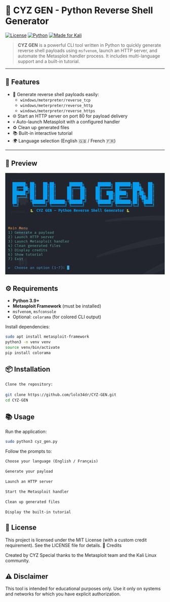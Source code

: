 # 🐍 CYZ GEN - Python Reverse Shell Generator

[![License](https://img.shields.io/badge/license-MIT-blue.svg)](LICENSE)
[![Python](https://img.shields.io/badge/python-3.9%2B-blue.svg)](https://www.python.org/downloads/)
[![Made for Kali](https://img.shields.io/badge/Kali-Linux-red.svg)](https://www.kali.org/)

> **CYZ GEN** is a powerful CLI tool written in Python to quickly generate reverse shell payloads using `msfvenom`, launch an HTTP server, and automate the Metasploit handler process. It includes multi-language support and a built-in tutorial.

---

## 🚀 Features

- 🎯 Generate reverse shell payloads easily:
  - `windows/meterpreter/reverse_tcp`
  - `windows/meterpreter/reverse_http`
  - `windows/meterpreter/reverse_https`
- 🌐 Start an HTTP server on port 80 for payload delivery
- 💀 Auto-launch Metasploit with a configured handler
- ♻️ Clean up generated files
- 📚 Built-in interactive tutorial
- 🌍 Language selection (English 🇬🇧 / French 🇫🇷)

---

## 📸 Preview

![Main Page](https://github.com/lolo34dr/CYZ-GEN/blob/main/images/MainPage.png)

## ⚙️ Requirements

- **Python 3.9+**
- **Metasploit Framework** (must be installed)
- `msfvenom`, `msfconsole`
- Optional: `colorama` (for colored CLI output)

Install dependencies:

```bash
sudo apt install metasploit-framework
python3 -m venv venv
source venv/bin/activate
pip install colorama
```
## 📦 Installation
```bash
Clone the repository:

git clone https://github.com/lolo34dr/CYZ-GEN.git
cd CYZ-GEN
```
## 📚 Usage

Run the application:
```bash
sudo python3 cyz_gen.py
```
Follow the prompts to:

    Choose your language (English / Français)

    Generate your payload

    Launch an HTTP server

    Start the Metasploit handler

    Clean up generated files

    Display the built-in tutorial

## 📄 License

This project is licensed under the MIT License (with a custom credit requirement). See the LICENSE file for details.
🙌 Credits

Created by CYZ
Special thanks to the Metasploit team and the Kali Linux community.
## ⚠️ Disclaimer

This tool is intended for educational purposes only. Use it only on systems and networks for which you have explicit authorization.
